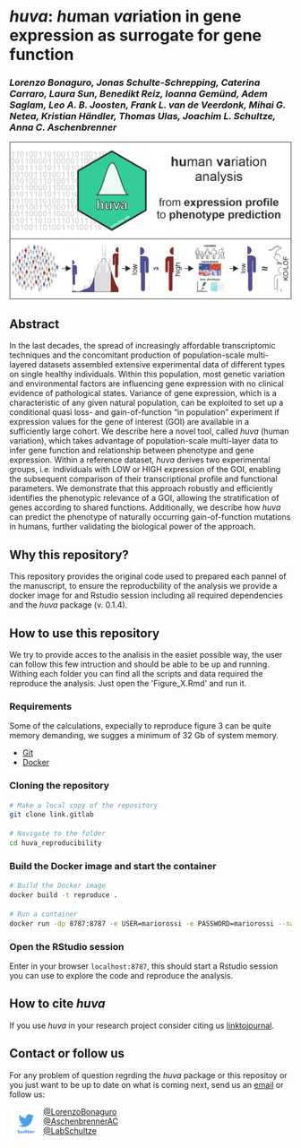 # *huva*: *hu*man *va*riation in gene expression as surrogate for gene function 
### *Lorenzo Bonaguro, Jonas Schulte-Schrepping, Caterina Carraro, Laura Sun, Benedikt Reiz, Ioanna Gemünd, Adem Saglam, Leo A. B. Joosten, Frank L. van de Veerdonk, Mihai G. Netea, Kristian Händler, Thomas Ulas, Joachim L. Schultze, Anna C. Aschenbrenner*

![image](./images/abstract.png)

## Abstract
In the last decades, the spread of increasingly affordable transcriptomic techniques and the concomitant production of population-scale multi-layered datasets assembled extensive experimental data of different types on single healthy individuals. Within this population, most genetic variation and environmental factors are influencing gene expression with no clinical evidence of pathological states. Variance of gene expression, which is a characteristic of any given natural population, can be exploited to set up a conditional quasi loss- and gain-of-function “in population” experiment if expression values for the gene of interest (GOI) are available in a sufficiently large cohort. We describe here a novel tool, called *huva* (human variation), which takes advantage of population-scale multi-layer data to infer gene function and relationship between phenotype and gene expression. Within a reference dataset, *huva* derives two experimental groups, i.e. individuals with LOW or HIGH expression of the GOI, enabling the subsequent comparison of their transcriptional profile and functional parameters. We demonstrate that this approach robustly and efficiently identifies the phenotypic relevance of a GOI, allowing the stratification of genes according to shared functions. Additionally, we describe how *huva* can predict the phenotype of naturally occurring gain-of-function mutations in humans, further validating the biological power of the approach.

## Why this repository?
This repository provides the original code used to prepared each pannel of the manuscript, to ensure the reproducbility of the analysis we provide a docker image for and Rstudio session including all required dependencies and the *huva* package (v. 0.1.4).

## How to use this repository
We try to provide acces to the analisis in the easiet possible way, the user can follow this few intruction and should be able to be up and running. Withing each folder you can find all the scripts and data required the reproduce the analysis. Just open the 'Figure_X.Rmd' and run it.  

### Requirements
Some of the calculations, expecially to reproduce figure 3 can be quite memory demanding, we sugges a minimum of 32 Gb of system memory.
- [Git](https://git-scm.com/)
- [Docker](https://www.docker.com/)

### Cloning the repository
```sh
# Make a local copy of the repository
git clone link.gitlab

# Navigate to the folder
cd huva_reproducibility
```
### Build the Docker image and start the container
```sh
# Build the Docker image
docker build -t reproduce .

# Run a container
docker run -dp 8787:8787 -e USER=mariorossi -e PASSWORD=mariorossi --name rep_huva -v 'your_directory':/data/ reproduce
```
### Open the RStudio session
Enter in your browser `localhost:8787`, this should start a Rstudio session you can use to explore the code and reproduce the analysis.

## How to cite *huva*
If you use *huva* in your research project consider citing us [linktojournal](weblink).

## Contact or follow us
For any problem of question regrding the *huva* package or this repositoy or you just want to be up to date on what is coming next, send us an [email](mailto:lorenzobonaguro@uni-bonn.de) or follow us:  

<img src="./images/twitter.png" width="12%" style="float: left;">  

[@LorenzoBonaguro](https://twitter.com/LorenzoBonaguro)  
[@AschenbrennerAC](https://twitter.com/AschenbrennerAC)  
[@LabSchultze](https://twitter.com/LabSchultze)